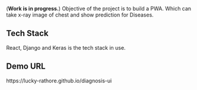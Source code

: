 (<b>Work is in progress.</b>) Objective of the project is to build a PWA. Which can take x-ray image of chest and show prediction for Diseases.

<h2><b>Tech Stack</b></h2>
React, Django and Keras is the tech stack in use.

<h2><b>Demo URL</b></h2>
https://lucky-rathore.github.io/diagnosis-ui
